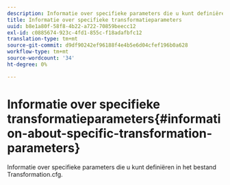 ```yaml
---
description: Informatie over specifieke parameters die u kunt definiëren in het bestand Transformation.cfg.
title: Informatie over specifieke transformatieparameters
uuid: b8e1a80f-58f8-4b22-a722-70859beecc12
exl-id: c0885674-923c-4fd1-855c-f18adafbfc12
translation-type: tm+mt
source-git-commit: d9df90242ef96188f4e4b5e6d04cfef196b0a628
workflow-type: tm+mt
source-wordcount: '34'
ht-degree: 0%

---
```


# Informatie over specifieke transformatieparameters{#information-about-specific-transformation-parameters}

Informatie over specifieke parameters die u kunt definiëren in het bestand Transformation.cfg.

